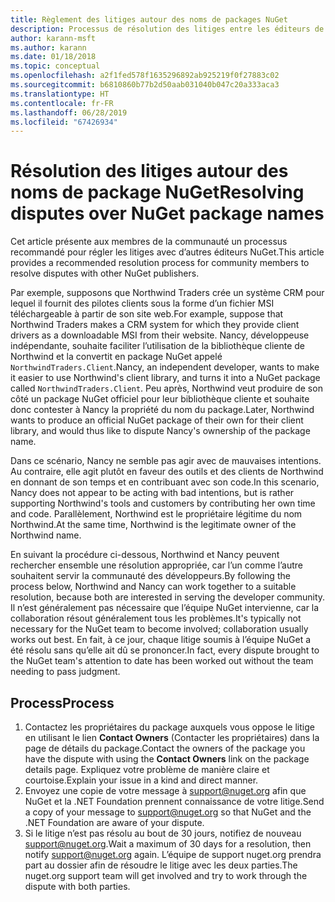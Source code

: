 ```yaml
---
title: Règlement des litiges autour des noms de packages NuGet
description: Processus de résolution des litiges entre les éditeurs de packages NuGet liés à la personnalisation, aux marques et autres situations de conflit.
author: karann-msft
ms.author: karann
ms.date: 01/18/2018
ms.topic: conceptual
ms.openlocfilehash: a2f1fed578f1635296892ab925219f0f27883c02
ms.sourcegitcommit: b6810860b77b2d50aab031040b047c20a333aca3
ms.translationtype: HT
ms.contentlocale: fr-FR
ms.lasthandoff: 06/28/2019
ms.locfileid: "67426934"
---
```

# <a name="resolving-disputes-over-nuget-package-names"></a><span data-ttu-id="0a0fb-103">Résolution des litiges autour des noms de package NuGet</span><span class="sxs-lookup"><span data-stu-id="0a0fb-103">Resolving disputes over NuGet package names</span></span>

<span data-ttu-id="0a0fb-104">Cet article présente aux membres de la communauté un processus recommandé pour régler les litiges avec d’autres éditeurs NuGet.</span><span class="sxs-lookup"><span data-stu-id="0a0fb-104">This article provides a recommended resolution process for community members to resolve disputes with other NuGet publishers.</span></span>

<span data-ttu-id="0a0fb-105">Par exemple, supposons que Northwind Traders crée un système CRM pour lequel il fournit des pilotes clients sous la forme d’un fichier MSI téléchargeable à partir de son site web.</span><span class="sxs-lookup"><span data-stu-id="0a0fb-105">For example, suppose that Northwind Traders makes a CRM system for which they provide client drivers as a downloadable MSI from their website.</span></span> <span data-ttu-id="0a0fb-106">Nancy, développeuse indépendante, souhaite faciliter l’utilisation de la bibliothèque cliente de Northwind et la convertit en package NuGet appelé `NorthwindTraders.Client`.</span><span class="sxs-lookup"><span data-stu-id="0a0fb-106">Nancy, an independent developer, wants to make it easier to use Northwind's client library, and turns it into a NuGet package called `NorthwindTraders.Client`.</span></span> <span data-ttu-id="0a0fb-107">Peu après, Northwind veut produire de son côté un package NuGet officiel pour leur bibliothèque cliente et souhaite donc contester à Nancy la propriété du nom du package.</span><span class="sxs-lookup"><span data-stu-id="0a0fb-107">Later, Northwind wants to produce an official NuGet package of their own for their client library, and would thus like to dispute Nancy's ownership of the package name.</span></span>

<span data-ttu-id="0a0fb-108">Dans ce scénario, Nancy ne semble pas agir avec de mauvaises intentions. Au contraire, elle agit plutôt en faveur des outils et des clients de Northwind en donnant de son temps et en contribuant avec son code.</span><span class="sxs-lookup"><span data-stu-id="0a0fb-108">In this scenario, Nancy does not appear to be acting with bad intentions, but is rather supporting Northwind's tools and customers by contributing her own time and code.</span></span> <span data-ttu-id="0a0fb-109">Parallèlement, Northwind est le propriétaire légitime du nom Northwind.</span><span class="sxs-lookup"><span data-stu-id="0a0fb-109">At the same time, Northwind is the legitimate owner of the Northwind name.</span></span>

<span data-ttu-id="0a0fb-110">En suivant la procédure ci-dessous, Northwind et Nancy peuvent rechercher ensemble une résolution appropriée, car l’un comme l’autre souhaitent servir la communauté des développeurs.</span><span class="sxs-lookup"><span data-stu-id="0a0fb-110">By following the process below, Northwind and Nancy can work together to a suitable resolution, because both are interested in serving the developer community.</span></span> <span data-ttu-id="0a0fb-111">Il n’est généralement pas nécessaire que l’équipe NuGet intervienne, car la collaboration résout généralement tous les problèmes.</span><span class="sxs-lookup"><span data-stu-id="0a0fb-111">It's typically not necessary for the NuGet team to become involved; collaboration usually works out best.</span></span> <span data-ttu-id="0a0fb-112">En fait, à ce jour, chaque litige soumis à l’équipe NuGet a été résolu sans qu’elle ait dû se prononcer.</span><span class="sxs-lookup"><span data-stu-id="0a0fb-112">In fact, every dispute brought to the NuGet team's attention to date has been worked out without the team needing to pass judgment.</span></span>

## <a name="process"></a><span data-ttu-id="0a0fb-113">Process</span><span class="sxs-lookup"><span data-stu-id="0a0fb-113">Process</span></span>

1. <span data-ttu-id="0a0fb-114">Contactez les propriétaires du package auxquels vous oppose le litige en utilisant le lien **Contact Owners** (Contacter les propriétaires) dans la page de détails du package.</span><span class="sxs-lookup"><span data-stu-id="0a0fb-114">Contact the owners of the package you have the dispute with using the **Contact Owners** link on the package details page.</span></span> <span data-ttu-id="0a0fb-115">Expliquez votre problème de manière claire et courtoise.</span><span class="sxs-lookup"><span data-stu-id="0a0fb-115">Explain your issue in a kind and direct manner.</span></span>
2. <span data-ttu-id="0a0fb-116">Envoyez une copie de votre message à [support@nuget.org](mailto:support@nuget.org) afin que NuGet et la .NET Foundation prennent connaissance de votre litige.</span><span class="sxs-lookup"><span data-stu-id="0a0fb-116">Send a copy of your message to [support@nuget.org](mailto:support@nuget.org) so that NuGet and the .NET Foundation are aware of your dispute.</span></span>
3. <span data-ttu-id="0a0fb-117">Si le litige n’est pas résolu au bout de 30 jours, notifiez de nouveau [support@nuget.org](mailto:support@nuget.org).</span><span class="sxs-lookup"><span data-stu-id="0a0fb-117">Wait a maximum of 30 days for a resolution, then notify [support@nuget.org](mailto:support@nuget.org) again.</span></span> <span data-ttu-id="0a0fb-118">L’équipe de support nuget.org prendra part au dossier afin de résoudre le litige avec les deux parties.</span><span class="sxs-lookup"><span data-stu-id="0a0fb-118">The nuget.org support team will get involved and try to work through the dispute with both parties.</span></span>
